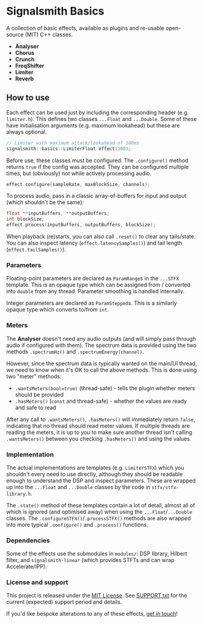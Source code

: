 # Signalsmith Basics

A collection of basic effects, available as plugins and re-usable open-source (MIT) C++ classes.

* **Analyser**
* **Chorus**
* **Crunch**
* **FreqShifter**
* **Limiter**
* **Reverb**

## How to use

Each effect can be used just by including the corresponding header (e.g. `limiter.h`).  This defines two classes `...Float` and `...Double`.  Some of these have initialisation arguments (e.g. maximum lookahead) but these are always optional.

```cpp
// Limiter with maximum attack/lookahead of 100ms
signalsmith::basics::LimiterFloat effect(100);
```

Before use, these classes must be configured.  The `.configure()` method returns `true` if the config was accepted.  They can be configured multiple times, but (obviously) not while actively processing audio.

```cpp
effect.configure(sampleRate, maxBlockSize, channels);
```

To process audio, pass in a classic array-of-buffers for input and output (which shouldn't be the same):

```cpp
float **inputBuffers, **outputBuffers;
int blockSize;
effect.process(inputBuffers, outputBuffers, blockSize);
```

When playback (re)starts, you can also call `.reset()` to clear any tails/state.  You can also inspect latency (`effect.latencySamples()`) and tail length (`effect.tailSamples()`). 

### Parameters

Floating-point parameters are declared as `ParamRange`s in the `...STFX` template.  This is an opaque type which can be assigned from / converted into `double` from any thread.  Parameter smoothing is handled internally.

Integer parameters are declared as `ParamStepped`s.  This is a similarly opaque type which converts to/from `int`.

### Meters

The **Analyser** doesn't need any audio outputs (and will simply pass through audio if configured with them).  The spectrum data is provided using the two methods `.spectrumHz()` and `.spectrumEnergy(channel)`.

However, since the spectrum data is typically wanted on the main/UI thread, we need to know when it's OK to call the above methods.  This is done using two "meter" methods:

* `.wantsMeters(bool=true)` (thread-safe) - tells the plugin whether meters should be provided
* `.hasMeters()` (`const` and thread-safe) - whether the values are ready and safe to read

 After any call to `.wantsMeters()`, `.hasMeters()` will immediately return `false`, indicating that no thread should read meter values.  If multiple threads are reading the meters, it is up to *you* to make sure another thread isn't calling `.wantsMeters()` between you checking `.hasMeters()` and using the values.
 
### Implementation

The actual implementations are templates (e.g. `LimiterSTFX`) which you shouldn't every need to use directly, although they should be readable enough to understand the DSP and inspect parameters.  These are wrapped up into the `...Float` and `...Double` classes by the code in `stfx/stfx-library.h`.

The `.state()` method of these templates contain a lot of detail, almost all of which is ignored (and optimised away) when using the `...Float`/`...Double` classes.  The `.configureSTFX()`/`.processSTFX()` methods are also wrapped into more typical `.configure()` and `.process()` functions.

### Dependencies

Some of the effects use the submodules in `modules/`: DSP library, Hilbert filter, and `signalsmith-linear` (which provides STFTs and can wrap Accelerate/IPP).

### License and support

This project is released under the [MIT License](LICENSE.txt).  See [SUPPORT.txt](SUPPORT.txt) for the current (expected) support period and details.

If you'd like bespoke alterations to any of these effects, [get in touch](https://signalsmith-audio.co.uk/contact/)! 
